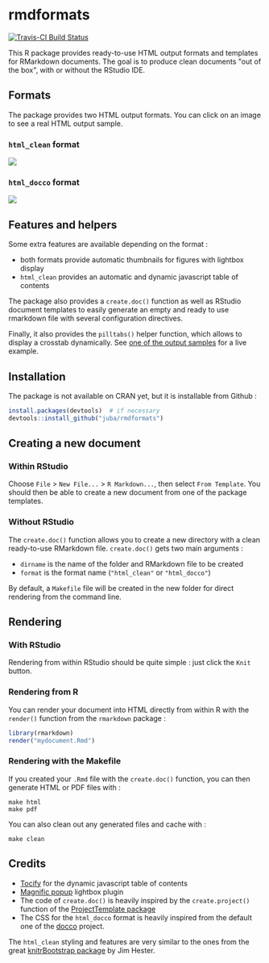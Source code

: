 # rmdformats

[![Travis-CI Build Status](https://travis-ci.org/juba/rmdformats.svg?branch=master)](https://travis-ci.org/juba/rmdformats)
<!-- [![CRAN_Status_Badge](http://www.r-pkg.org/badges/version/rmdformats)](http://cran.r-project.org/package=rmdformats) -->


This R package provides ready-to-use HTML output formats and templates for
RMarkdown documents. The goal is to produce clean documents "out of the box",
with or without the RStudio IDE.

## Formats

The package provides two HTML output formats. You can click on an image to see a real HTML output sample.

### `html_clean` format 

[![](resources/screenshots/html_clean.png)](https://cdn.rawgit.com/juba/rmdformats/master/resources/examples/html_clean/html_clean_sample.html)



### `html_docco` format 

[![](resources/screenshots/html_docco.png)](https://cdn.rawgit.com/juba/rmdformats/master/resources/examples/html_docco/html_docco_sample.html)



## Features and helpers

Some extra features are available depending on the format :

- both formats provide automatic thumbnails for figures with lightbox display
- `html_clean` provides an automatic and dynamic javascript table of contents

The package also provides a `create.doc()` function as well as RStudio document
templates to easily generate an empty and ready to use rmarkdown file with
several configuration directives.

Finally, it also provides the `pilltabs()` helper function, which allows to display a crosstab dynamically. See [one of the output samples](https://cdn.rawgit.com/juba/rmdformats/master/resources/examples/html_clean/html_clean_sample.html#Table) for a live example.


## Installation

The package is not available on CRAN yet, but it is installable from Github :

```r
install.packages(devtools)  # if necessary
devtools::install_github("juba/rmdformats")
```

## Creating a new document

### Within RStudio

Choose `File` > `New File...` > `R Markdown...`, then select `From Template`.
You should then be able to create a new document from one of the package
templates.

### Without RStudio

The `create.doc()` function allows you to create a new directory with a clean
ready-to-use RMarkdown file. `create.doc()` gets two main arguments :

- `dirname` is the name of the folder and RMarkdown file to be created
- `format` is the format name (`"html_clean"` or `"html_docco"`)

By default, a `Makefile` file will be created in the new folder for direct
rendering from the command line.

## Rendering

### With RStudio

Rendering from within RStudio should be quite simple : just click the `Knit` button.

### Rendering from R

You can render your document into HTML directly from within R with the
`render()` function from the `rmarkdown` package :

```r
library(rmarkdown)
render("mydocument.Rmd")
```

### Rendering with the Makefile

If you created your `.Rmd` file with the `create.doc()` function, you can then
generate HTML or PDF files with :

```    
make html
make pdf
```

You can also clean out any generated files and cache with :

```
make clean
```


## Credits

- [Tocify](http://gregfranko.com/jquery.tocify.js/) for the dynamic javascript table of contents
- [Magnific popup](http://dimsemenov.com/plugins/magnific-popup/) lightbox plugin
- The code of `create.doc()` is heavily inspired by the `create.project()` function of the [ProjectTemplate package](http://projecttemplate.net/)
- The CSS for the `html_docco` format is heavily inspired from the default one of the [docco](https://jashkenas.github.io/docco/) project.

The `html_clean` styling and features are very similar to the ones from the great
[knitrBootstrap package](https://github.com/jimhester/knitrBootstrap) by Jim
Hester.
